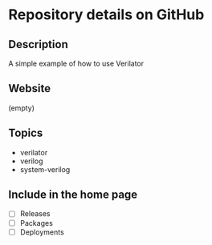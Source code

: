 # Repository details on GitHub

## Description

A simple example of how to use Verilator

## Website

(empty)

## Topics

- verilator
- verilog
- system-verilog

## Include in the home page

- [ ] Releases
- [ ] Packages
- [ ] Deployments
